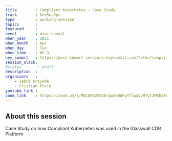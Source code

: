```yaml
---
title        : Compliant Kubernetes - Case Study
track        : DevSecOps
type         : working-session
topics       :
featured     :
event        : mini-summit
when_year    : 2021
when_month   : Apr
when_day     : Tue
when_time    : WS-3
hey_summit   : https://post-summit-sessions.heysummit.com/talks/compliant-kubernetes-case-study/
session_slack:
#status       : draft
description  :
organizers   :
    - Jakub Krzywda
    - Cristian Klein
youtube_link :
zoom_link    : https://zoom.us/j/96180920546?pwd=WnFyYllwaVpMTyt2MkhiREM3b25Sdz09
---
```


## About this session

Case Study on how Compliant Kubernetes was used in the Glasswall CDR Platform
